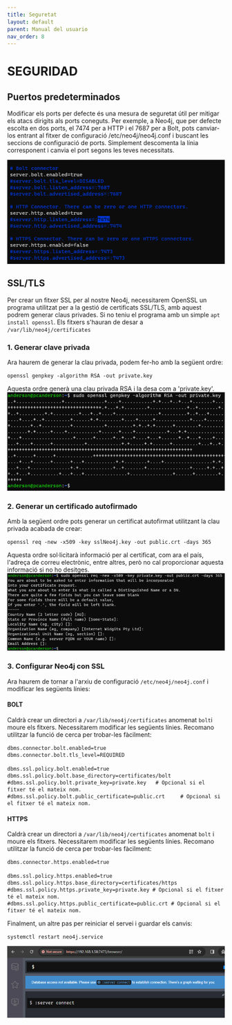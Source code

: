 ```yaml
---
title: Seguretat
layout: default
parent: Manual del usuario
nav_order: 8
---
```


# SEGURIDAD
## Puertos predeterminados
Modificar els ports per defecte és una mesura de seguretat útil per mitigar els atacs dirigits als ports coneguts. Per exemple, a Neo4j, que per defecte escolta en dos ports, el 7474 per a HTTP i el 7687 per a Bolt, pots canviar-los entrant al fitxer de configuració /etc/neo4j/neo4j.conf i buscant les seccions de configuració de ports. Simplement descomenta la línia corresponent i canvia el port segons les teves necessitats.

![](../imagenes/seguridad/Cambiar%20puertos.png)
## SSL/TLS
Per crear un fitxer SSL per al nostre Neo4j, necessitarem OpenSSL un programa utilitzat per a la gestió de certificats SSL/TLS, amb aquest podrem generar claus privades. Si no teniu el programa amb un simple ```apt install openssl```. Els fitxers s'hauran de desar a ```/var/lib/neo4j/certificates```

### 1. Generar clave privada
Ara haurem de generar la clau privada, podem fer-ho amb la següent ordre:
```
openssl genpkey -algorithm RSA -out private.key
```
Aquesta ordre generà una clau privada RSA i la desa com a 'private.key'.
![](../imagenes/seguridad/clavePrivada.png)
### 2. Generar un certificado autofirmado
Amb la següent ordre pots generar un certificat autofirmat utilitzant la clau privada acabada de crear:
```
openssl req -new -x509 -key sslNeo4j.key -out public.crt -days 365
```
Aquesta ordre sol·licitarà informació per al certificat, com ara el país, l'adreça de correu electrònic, entre altres, però no cal proporcionar aquesta informació si no ho desitges.
![](../imagenes/seguridad/clavePublica.png)
### 3. Configurar Neo4j con SSL

Ara haurem de tornar a l'arxiu de configuració ```/etc/neo4j/neo4j.conf``` i modificar les següents línies:
#### BOLT
Caldrà crear un directori a ```/var/lib/neo4j/certificates``` anomenat ```bolt```i moure els fitxers. Necessitarem modificar les següents línies. Recomano utilitzar la funció de cerca per trobar-les fàcilment:

```
dbms.connector.bolt.enabled=true
dbms.connector.bolt.tls_level=REQUIRED

dbms.ssl.policy.bolt.enabled=true
dbms.ssl.policy.bolt.base_directory=certificates/bolt
#dbms.ssl.policy.bolt.private_key=private.key 	# Opcional si el fitxer té el mateix nom.
#dbms.ssl.policy.bolt.public_certificate=public.crt 	# Opcional si el fitxer té el mateix nom.
```

#### HTTPS
Caldrà crear un directori a ```/var/lib/neo4j/certificates``` anomenat ```bolt``` i moure els fitxers. Necessitarem modificar les següents línies. Recomano utilitzar la funció de cerca per trobar-les fàcilment:
```
dbms.connector.https.enabled=true

dbms.ssl.policy.https.enabled=true
dbms.ssl.policy.https.base_directory=certificates/https
#dbms.ssl.policy.https.private_key=private.key # Opcional si el fitxer té el mateix nom.
#dbms.ssl.policy.https.public_certificate=public.crt # Opcional si el fitxer té el mateix nom.
```
Finalment, un altre pas per reiniciar el servei i guardar els canvis:
```
systemctl restart neo4j.service
```
![](../imagenes/seguridad/conexionExitosa.png)